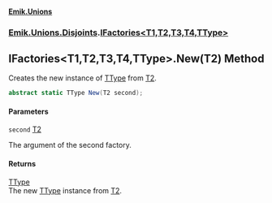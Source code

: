 #### [Emik.Unions](index.md 'index')
### [Emik.Unions.Disjoints](Emik.Unions.Disjoints.md 'Emik.Unions.Disjoints').[IFactories&lt;T1,T2,T3,T4,TType&gt;](IFactories{T1,T2,T3,T4,TType}.md 'Emik.Unions.Disjoints.IFactories<T1,T2,T3,T4,TType>')

## IFactories<T1,T2,T3,T4,TType>.New(T2) Method

Creates the new instance of [TType](IFactories{T1,T2,T3,T4,TType}.md#Emik.Unions.Disjoints.IFactories_T1,T2,T3,T4,TType_.TType 'Emik.Unions.Disjoints.IFactories<T1,T2,T3,T4,TType>.TType') from [T2](IFactories{T1,T2,T3,T4,TType}.md#Emik.Unions.Disjoints.IFactories_T1,T2,T3,T4,TType_.T2 'Emik.Unions.Disjoints.IFactories<T1,T2,T3,T4,TType>.T2').

```csharp
abstract static TType New(T2 second);
```
#### Parameters

<a name='Emik.Unions.Disjoints.IFactories_T1,T2,T3,T4,TType_.New(T2).second'></a>

`second` [T2](IFactories{T1,T2,T3,T4,TType}.md#Emik.Unions.Disjoints.IFactories_T1,T2,T3,T4,TType_.T2 'Emik.Unions.Disjoints.IFactories<T1,T2,T3,T4,TType>.T2')

The argument of the second factory.

#### Returns
[TType](IFactories{T1,T2,T3,T4,TType}.md#Emik.Unions.Disjoints.IFactories_T1,T2,T3,T4,TType_.TType 'Emik.Unions.Disjoints.IFactories<T1,T2,T3,T4,TType>.TType')  
The new [TType](IFactories{T1,T2,T3,T4,TType}.md#Emik.Unions.Disjoints.IFactories_T1,T2,T3,T4,TType_.TType 'Emik.Unions.Disjoints.IFactories<T1,T2,T3,T4,TType>.TType') instance from [T2](IFactories{T1,T2,T3,T4,TType}.md#Emik.Unions.Disjoints.IFactories_T1,T2,T3,T4,TType_.T2 'Emik.Unions.Disjoints.IFactories<T1,T2,T3,T4,TType>.T2').